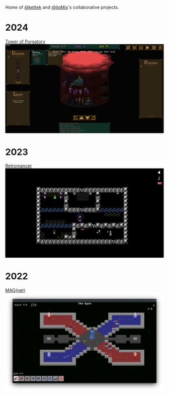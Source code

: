 Home of [@kettek](https://github.com/kettek) and [@liqMix](https://github.com/liqMix)'s collaborative projects.

# 2024

[Tower of Purgatory ![Screenshot of Turgatory](turgatory.png)](https://github.com/ketMix/turgatory)

# 2023
[Retromancer ![Screenshot of Retromancer](https://raw.githubusercontent.com/ketMix/.github/main/profile/retromancer.png)](https://github.com/ketMix/retromancer)

# 2022

[MAG(net) ![Screenshot of MAG(net)](https://raw.githubusercontent.com/ketMix/.github/main/profile/magnet.png)](https://github.com/ketMix/magnet)
